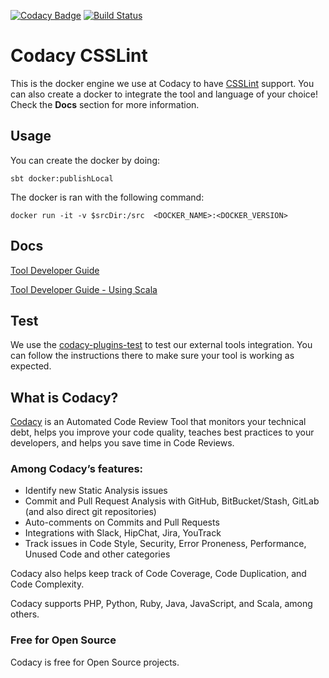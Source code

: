 [![Codacy Badge](https://api.codacy.com/project/badge/Grade/5c2f9919b4de41349383b57b8e008dfd)](https://www.codacy.com/app/Codacy/codacy-csslint?utm_source=github.com&amp;utm_medium=referral&amp;utm_content=codacy/codacy-csslint&amp;utm_campaign=Badge_Grade)
[![Build Status](https://circleci.com/gh/codacy/codacy-csslint.svg?style=shield&circle-token=:circle-token)](https://circleci.com/gh/codacy/codacy-csslint)

# Codacy CSSLint

This is the docker engine we use at Codacy to have [CSSLint](http://csslint.net/) support.
You can also create a docker to integrate the tool and language of your choice!
Check the **Docs** section for more information.

## Usage

You can create the docker by doing:

```
sbt docker:publishLocal
```

The docker is ran with the following command:

```
docker run -it -v $srcDir:/src  <DOCKER_NAME>:<DOCKER_VERSION>
```

## Docs

[Tool Developer Guide](https://support.codacy.com/hc/en-us/articles/207994725-Tool-Developer-Guide)

[Tool Developer Guide - Using Scala](https://support.codacy.com/hc/en-us/articles/207280379-Tool-Developer-Guide-Using-Scala)

## Test

We use the [codacy-plugins-test](https://github.com/codacy/codacy-plugins-test) to test our external tools integration.
You can follow the instructions there to make sure your tool is working as expected.

## What is Codacy?

[Codacy](https://www.codacy.com/) is an Automated Code Review Tool that monitors your technical debt, helps you improve your code quality, teaches best practices to your developers, and helps you save time in Code Reviews.

### Among Codacy’s features:

- Identify new Static Analysis issues
- Commit and Pull Request Analysis with GitHub, BitBucket/Stash, GitLab (and also direct git repositories)
- Auto-comments on Commits and Pull Requests
- Integrations with Slack, HipChat, Jira, YouTrack
- Track issues in Code Style, Security, Error Proneness, Performance, Unused Code and other categories

Codacy also helps keep track of Code Coverage, Code Duplication, and Code Complexity.

Codacy supports PHP, Python, Ruby, Java, JavaScript, and Scala, among others.

### Free for Open Source

Codacy is free for Open Source projects.

